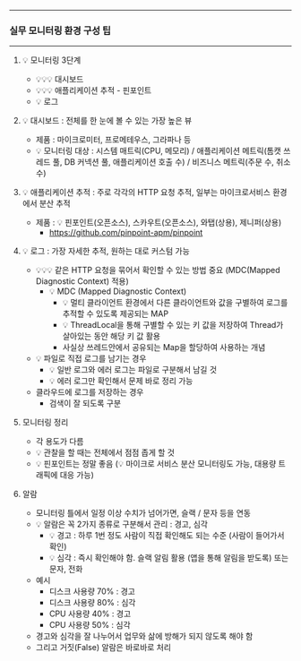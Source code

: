 -----
### 실무 모니터링 환경 구성 팁
-----
1. 💡 모니터링 3단계
   - 💡💡💡 대시보드
   - 💡💡💡 애플리케이션 추적 - 핀포인트
   - 💡 로그

2. 💡 대시보드 : 전체를 한 눈에 볼 수 있는 가장 높은 뷰
   - 제품 : 마이크로미터, 프로메테우스, 그라파나 등
   - 💡 모니터링 대상 : 시스템 매트릭(CPU, 메모리) / 애플리케이션 메트릭(톰캣 쓰레드 풀, DB 커넥션 풀, 애플리케이션 호출 수) / 비즈니스 메트릭(주문 수, 취소 수)

3. 💡 애플리케이션 추적 : 주로 각각의 HTTP 요청 추적, 일부는 마이크로서비스 환경에서 분산 추적
   - 제품 : 💡 핀포인트(오픈소스), 스카우트(오픈소스), 와탭(상용), 제니퍼(상용)
     + https://github.com/pinpoint-apm/pinpoint

4. 💡 로그 : 가장 자세한 추적, 원하는 대로 커스텀 가능
   - 💡💡💡 같은 HTTP 요청을 묶어서 확인할 수 있는 방법 중요 (MDC(Mapped Diagnostic Context) 적용)
     + 💡 MDC (Mapped Diagnostic Context)
       * 💡 멀티 클라이언트 환경에서 다른 클라이언트와 값을 구별하여 로그를 추적할 수 있도록 제공되는 MAP
       * 💡 ThreadLocal을 통해 구별할 수 있는 키 값을 저장하여 Thread가 살아있는 동안 해당 키 값 활용
       * 사실상 쓰레드안에서 공유되는 Map을 할당하여 사용하는 개념
   - 💡 파일로 직접 로그를 남기는 경우
     + 💡 일반 로그와 에러 로그는 파일로 구분해서 남길 것
     + 💡 에러 로그만 확인해서 문제 바로 정리 가능
   - 클라우드에 로그를 저장하는 경우
     + 검색이 잘 되도록 구분

5. 모니터링 정리
   - 각 용도가 다름
   - 💡 관찰을 할 때는 전체에서 점점 좁게 할 것
   - 💡 핀포인트는 정말 좋음 (💡 마이크로 서비스 분산 모니터링도 가능, 대용량 트래픽에 대응 가능)

6. 알람
   - 모니터링 틀에서 일정 이상 수치가 넘어가면, 슬랙 / 문자 등을 연동
   - 💡 알람은 꼭 2가지 종류로 구분해서 관리 : 경고, 심각
     + 💡 경고 : 하루 1번 정도 사람이 직접 확인해도 되는 수준 (사람이 들어가서 확인)
     + 💡 심각 : 즉시 확인해야 함. 슬랙 알림 활용 (앱을 통해 알림을 받도록) 또는 문자, 전화
   - 예시
     + 디스크 사용량 70% : 경고
     + 디스크 사용량 80% : 심각
     + CPU 사용량 40% : 경고
     + CPU 사용량 50% : 심각
   - 경고와 심각을 잘 나누어서 업무와 삶에 방해가 되지 않도록 해야 함
   - 그리고 거짓(False) 알람은 바로바로 처리
